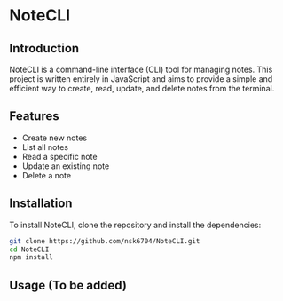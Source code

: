# NoteCLI

## Introduction
NoteCLI is a command-line interface (CLI) tool for managing notes. This project is written entirely in JavaScript and aims to provide a simple and efficient way to create, read, update, and delete notes from the terminal.

## Features
- Create new notes
- List all notes
- Read a specific note
- Update an existing note
- Delete a note

## Installation
To install NoteCLI, clone the repository and install the dependencies:
```bash
git clone https://github.com/nsk6704/NoteCLI.git
cd NoteCLI
npm install
```
## Usage (To be added)
